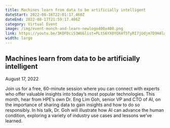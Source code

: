 ```yaml
---
title: Machines learn from data to be artificially intelligent
dateStart: 2022-08-16T22:01:17.460Z
dateEnd: 2022-08-17T21:59:17.486Z
category: Virtual Event
image: /img/event-munch-and-learn-newlogo400x400.png
link: https://youtu.be/3KOFDciS3WU&list=PLtS6YX0YOX4f5TyRI7jUdjm7D9H4laNlF&index=1
width: large
---
```

## Machines learn from data to be artificially intelligent

August 17, 2022

Join us for a free, 60-minute session where you can connect with experts who offer valuable insights into today’s most popular technologies. This month, hear from HPE’s own Dr. Eng Lim Goh, senior VP and CTO of AI, on the importance of sharing data to gain insights and how to do so responsibly. In his talk, Dr. Goh will illustrate how AI can advance the human condition, exploring a variety of industry use cases and lessons we’ve learned.